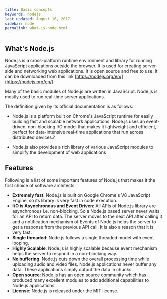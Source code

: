 ```yaml
---
title: Basic concepts
keywords: nodejs
last_updated: August 16, 2017
sidebar: node
permalink: what-is-node.html
---
```


## What's Node.js

Node.js is a cross-platform runtime environment and library for running JavaScript applications outside the browser. It is used for creating server-side and networking web applications. It is open source and free to use. It can be downloaded from this link [https://nodejs.org/en/](https://nodejs.org/en/)

Many of the basic modules of Node.js are written in JavaScript. Node.js is mostly used to run real-time server applications.

The definition given by its official documentation is as follows:

* Node.js is a platform built on Chrome's JavaScript runtime for easily building fast and scalable network applications. Node.js uses an event-driven, non-blocking I/O model that makes it lightweight and efficient, perfect for data-intensive real-time applications that run across distributed devices.?

* Node.js also provides a rich library of various JavaScript modules to simplify the development of web applications

## Features

Following is a list of some important features of Node.js that makes it the first choice of software architects.

* **Extremely fast**: Node.js is built on Google Chrome's V8 JavaScript Engine, so its library is very fast in code execution.
* **I/O is Asynchronous and Event Driven**: All APIs of Node.js library are asynchronous i.e. non-blocking. So a Node.js based server never waits for an API to return data. The server moves to the next API after calling it and a notification mechanism of Events of Node.js helps the server to get a response from the previous API call. It is also a reason that it is very fast.
* **Single threaded**: Node.js follows a single threaded model with event looping.
* **Highly Scalable**: Node.js is highly scalable because event mechanism helps the server to respond in a non-blocking way.
* **No buffering**: Node.js cuts down the overall processing time while uploading audio and video files. Node.js applications never buffer any data. These applications simply output the data in chunks.
* **Open source**: Node.js has an open source community which has produced many excellent modules to add additional capabilities to Node.js applications.
* **License**: Node.js is released under the MIT license.